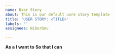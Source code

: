 ```yaml
---
name: User Story
about: This is our default usre story template
title: 'USER STORY: <TITLE>'
labels: ''
assignees: NiborGnu

---
```


**As a** 
 **I want to** 
 **So that I can**
